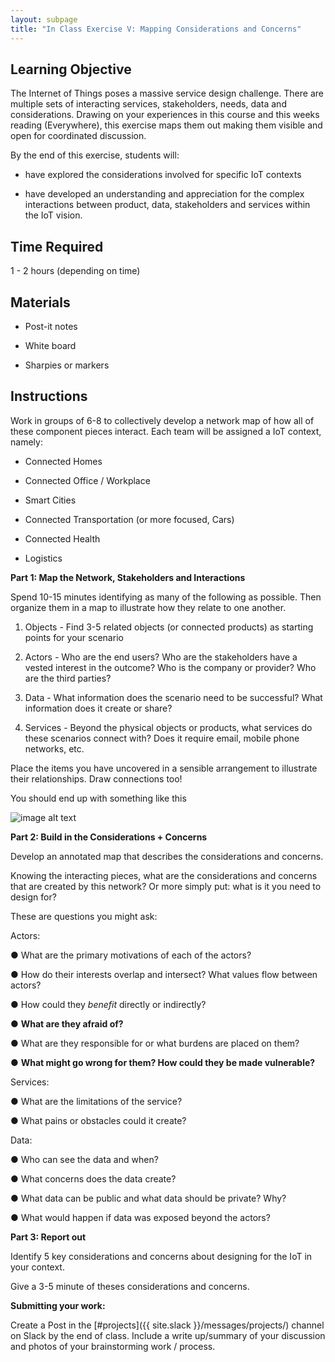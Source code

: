 ```yaml
---
layout: subpage
title: "In Class Exercise V: Mapping Considerations and Concerns"
---
```



## Learning Objective 

The Internet of Things poses a massive service design challenge. There are multiple sets of interacting services, stakeholders, needs, data and considerations. Drawing on your experiences in this course and this weeks reading (Everywhere), this exercise maps them out making them visible and open for coordinated discussion. 

By the end of this exercise, students will:

* have explored the considerations involved for specific IoT contexts

* have developed an understanding and appreciation for the complex interactions between product, data, stakeholders and services within the IoT vision.

## Time Required

1 - 2 hours (depending on time) 

## Materials

* Post-it notes

* White board

* Sharpies or markers

## Instructions 

Work in groups of 6-8 to collectively develop a network map of how all of these component pieces interact.  Each team will be assigned a IoT context, namely:

* Connected Homes

* Connected Office / Workplace

* Smart Cities

* Connected Transportation (or more focused, Cars)

* Connected Health

* Logistics 


**Part 1: Map the Network, Stakeholders and Interactions**

Spend 10-15 minutes identifying as many of the following as possible. Then organize them in a map to illustrate how they relate to one another.

1. Objects - Find 3-5 related objects (or connected products) as starting points for your scenario

2. Actors - Who are the end users? Who are the stakeholders have a vested interest in the outcome? Who is the company or provider? Who are the third parties? 

3. Data - What information does the scenario need to be successful? What information does it create or share?

4. Services - Beyond the physical objects or products, what services do these scenarios connect with? Does it require email, mobile phone networks, etc.

Place the items you have uncovered in a sensible arrangement to illustrate their relationships. Draw connections too!

You should end up with something like this

![image alt text](../../public/images/in-class-5.jpg)

**Part 2: Build in the Considerations + Concerns**

Develop an annotated map that describes the considerations and concerns. 

Knowing the interacting pieces, what are the considerations and concerns that are created by this network? Or more simply put: what is it you need to design for?

These are questions you might ask:

Actors:

●	What are the primary motivations of each of the actors?

●	How do their interests overlap and intersect? What values flow between actors?

●	How could they _benefit_ directly or indirectly?

●	**What are they afraid of?**

●	What are they responsible for or what burdens are placed on them?

●	**What might go wrong for them? How could they be made vulnerable?**

Services:

●	What are the limitations of the service? 

●	What pains or obstacles could it create? 

Data:

●	Who can see the data and when?

●	What concerns does the data create?

●	What data can be public and what data should be private? Why?

●	What would happen if data was exposed beyond the actors?

**Part 3: Report out**

Identify 5 key considerations and concerns about designing for the IoT in your context. 

Give a 3-5 minute of theses considerations and concerns.

**Submitting your work:**

Create a Post in the [#projects]({{ site.slack }}/messages/projects/) channel on Slack by the end of class. Include a write up/summary of your discussion and photos of your brainstorming work / process.  

